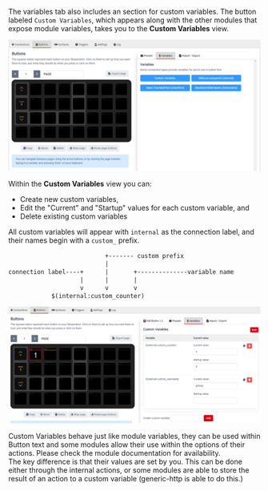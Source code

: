The variables tab also includes an section for custom variables. The button labeled `Custom Variables`, which appears along with the other modules that expose module variables, takes you to the **Custom Variables** view.

![Custom Variables Button](images/custom-variables-1.png?raw=true 'Custom Variables Button')

Within the **Custom Variables** view you can:

- Create new custom variables,
- Edit the "Current" and "Startup" values for each custom variable, and
- Delete existing custom variables

All custom variables will appear with `internal` as the connection label, and their names begin with a `custom_` prefix.

```
                           +------- custom prefix
                           |
connection label----+      |       +--------------variable name
                    |      |       |
                    v      v       v
            $(internal:custom_counter)
```

![Custom Variables View](images/custom-variables-2.png?raw=true 'Custom Variables View')

Custom Variables behave just like module variables, they can be used within Button text and some modules allow their use within the options of their actions. Please check the module documentation for availability.  
The key difference is that their values are set by you. This can be done either through the internal actions, or some modules are able to store the result of an action to a custom variable (generic-http is able to do this.)

